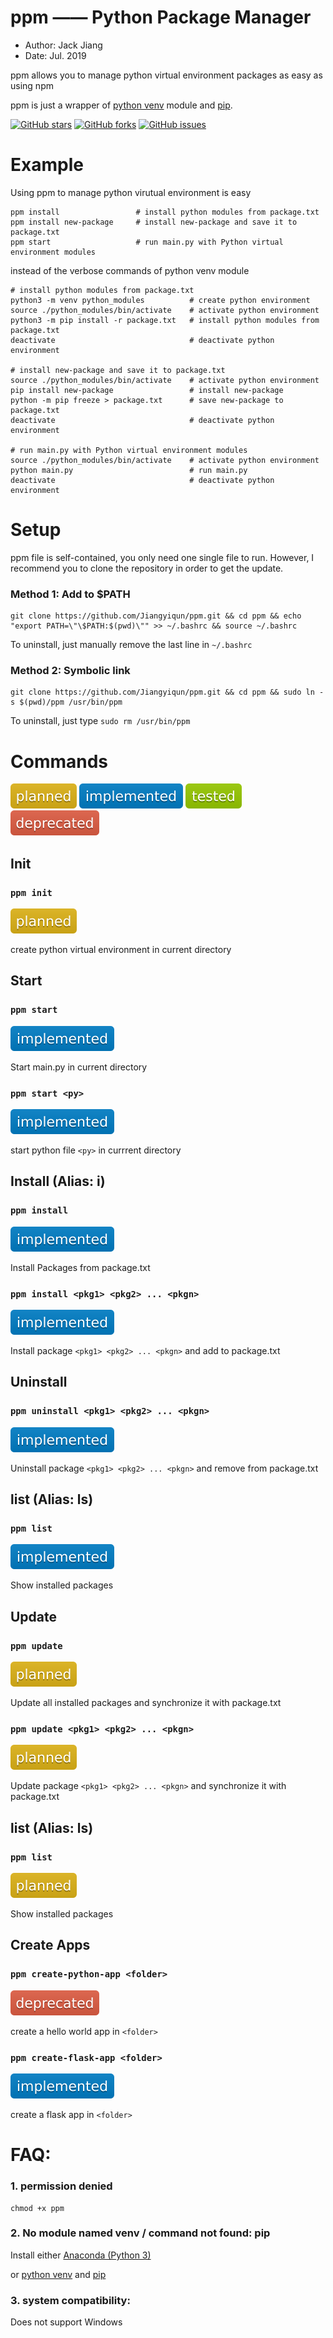 # ppm —— Python Package Manager

- Author: Jack Jiang
- Date: Jul. 2019

ppm allows you to manage python virtual environment packages as easy as using npm

ppm is just a wrapper of [python venv](https://docs.python.org/3/library/venv.html) module and [pip](https://pypi.org/project/pip/).

[![GitHub stars](https://img.shields.io/github/stars/Jiangyiqun/ppm)](https://github.com/Jiangyiqun/ppm/stargazers)
[![GitHub forks](https://img.shields.io/github/forks/Jiangyiqun/ppm)](https://github.com/Jiangyiqun/ppm/network)
[![GitHub issues](https://img.shields.io/github/issues/Jiangyiqun/ppm)](https://github.com/Jiangyiqun/ppm/issues)



# Example

Using ppm to manage python virutual environment is easy

```shell
ppm install                 # install python modules from package.txt
ppm install new-package     # install new-package and save it to package.txt
ppm start                   # run main.py with Python virtual environment modules
```

instead of the verbose commands of python venv module

```shell
# install python modules from package.txt
python3 -m venv python_modules          # create python environment
source ./python_modules/bin/activate    # activate python environment
python3 -m pip install -r package.txt   # install python modules from package.txt
deactivate                              # deactivate python environment

# install new-package and save it to package.txt
source ./python_modules/bin/activate    # activate python environment
pip install new-package                 # install new-package
python -m pip freeze > package.txt      # save new-package to package.txt
deactivate                              # deactivate python environment

# run main.py with Python virtual environment modules
source ./python_modules/bin/activate    # activate python environment
python main.py                          # run main.py
deactivate                              # deactivate python environment
```



# Setup

ppm file is self-contained, you only need one single file to run. However, I recommend you to clone the repository in order to get the update.

### Method 1: Add to $PATH

```shell
git clone https://github.com/Jiangyiqun/ppm.git && cd ppm && echo "export PATH=\"\$PATH:$(pwd)\"" >> ~/.bashrc && source ~/.bashrc
```

To uninstall, just manually remove the last line in `~/.bashrc`

### Method 2: Symbolic link

```shell
git clone https://github.com/Jiangyiqun/ppm.git && cd ppm && sudo ln -s $(pwd)/ppm /usr/bin/ppm
```

To uninstall, just type `sudo rm /usr/bin/ppm`

# Commands

![](./badges/-planned-yellow.svg)
![](./badges/-implemented-blue.svg)
![](./badges/-tested-green.svg)
![](./badges/-deprecated-red.svg)

## Init

### `ppm init`

![](./badges/-planned-yellow.svg)

create python virtual environment in current directory

## Start

### `ppm start`

![](./badges/-implemented-blue.svg)

Start main.py in current directory

### `ppm start <py>`

![](./badges/-implemented-blue.svg)

start python file `<py>` in currrent directory

## Install (Alias: i)

### `ppm install`

![](./badges/-implemented-blue.svg)

Install Packages from package.txt

### `ppm install <pkg1> <pkg2> ... <pkgn>`

![](./badges/-implemented-blue.svg)

Install package `<pkg1> <pkg2> ... <pkgn>` and add to package.txt

## Uninstall

### `ppm uninstall <pkg1> <pkg2> ... <pkgn>`

![](./badges/-implemented-blue.svg)

Uninstall package `<pkg1> <pkg2> ... <pkgn>` and remove from package.txt

## list (Alias: ls)

### `ppm list`

![](./badges/-implemented-blue.svg)

Show installed packages

## Update

### `ppm update`

![](./badges/-planned-yellow.svg)

Update all installed packages and synchronize it with package.txt

### `ppm update <pkg1> <pkg2> ... <pkgn>`

![](./badges/-planned-yellow.svg)

Update package `<pkg1> <pkg2> ... <pkgn>` and synchronize it with package.txt

## list (Alias: ls)

### `ppm list`

![](./badges/-planned-yellow.svg)

Show installed packages

## Create Apps

### `ppm create-python-app <folder>`

![](./badges/-deprecated-red.svg)

create a hello world app in `<folder>`

### `ppm create-flask-app <folder>`

![](./badges/-implemented-blue.svg)

create a flask app in `<folder>`



# FAQ:

### 1. permission denied

```shell
chmod +x ppm
```

### 2. No module named venv / command not found: pip

Install either [Anaconda (Python 3)](https://www.anaconda.com/distribution/#download-section)

or [python venv](https://docs.python.org/3/library/venv.html) and [pip](https://pypi.org/project/pip/)

### 3. system compatibility:

Does not support Windows